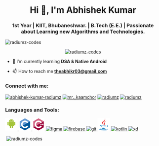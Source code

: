 <h1 align="center">Hi 👋, I'm Abhishek Kumar</h1>
<h3 align="center">1st Year | KIIT, Bhubaneshwar. | B.Tech (E.E.) | Passionate about Learning new Algorithms and Technologies.</h3>

<p align="left"> <img src="https://komarev.com/ghpvc/?username=radiumz-codes&label=Profile%20views&color=0e75b6&style=flat" alt="radiumz-codes" /> </p>

<p align="center"> <a href="https://github.com/ryo-ma/github-profile-trophy"><img src="https://github-profile-trophy.vercel.app/?username=radiumz-codes" alt="radiumz-codes" /></a> </p>

- 🌱 I’m currently learning **DSA & Native Android**

- 📫 How to reach me **theabhikr03@gmail.com**

<h3 align="left">Connect with me:</h3>
<p align="left">
<a href="https://linkedin.com/in/abhishek-kumar-radiumz" target="blank"><img align="center" src="https://raw.githubusercontent.com/rahuldkjain/github-profile-readme-generator/master/src/images/icons/Social/linked-in-alt.svg" alt="abhishek-kumar-radiumz" height="30" width="40" /></a>
<a href="https://instagram.com/mr._kaamchor" target="blank"><img align="center" src="https://raw.githubusercontent.com/rahuldkjain/github-profile-readme-generator/master/src/images/icons/Social/instagram.svg" alt="mr._kaamchor" height="30" width="40" /></a>
<a href="https://www.codechef.com/users/radiumz" target="blank"><img align="center" src="https://cdn.jsdelivr.net/npm/simple-icons@3.1.0/icons/codechef.svg" alt="radiumz" height="30" width="40" /></a>
<a href="https://codeforces.com/profile/radiumz" target="blank"><img align="center" src="https://cdn.jsdelivr.net/npm/simple-icons@3.0.1/icons/codeforces.svg" alt="radiumz" height="30" width="40" /></a>
</p>

<h3 align="left">Languages and Tools:</h3>
<p align="left"> <a href="https://developer.android.com" target="_blank"> <img src="https://raw.githubusercontent.com/devicons/devicon/master/icons/android/android-original-wordmark.svg" alt="android" width="40" height="40"/> </a> <a href="https://www.cprogramming.com/" target="_blank"> <img src="https://raw.githubusercontent.com/devicons/devicon/master/icons/c/c-original.svg" alt="c" width="40" height="40"/> </a> <a href="https://www.w3schools.com/cpp/" target="_blank"> <img src="https://raw.githubusercontent.com/devicons/devicon/master/icons/cplusplus/cplusplus-original.svg" alt="cplusplus" width="40" height="40"/> </a> <a href="https://www.figma.com/" target="_blank"> <img src="https://www.vectorlogo.zone/logos/figma/figma-icon.svg" alt="figma" width="40" height="40"/> </a> <a href="https://firebase.google.com/" target="_blank"> <img src="https://www.vectorlogo.zone/logos/firebase/firebase-icon.svg" alt="firebase" width="40" height="40"/> </a> <a href="https://git-scm.com/" target="_blank"> <img src="https://www.vectorlogo.zone/logos/git-scm/git-scm-icon.svg" alt="git" width="40" height="40"/> </a> <a href="https://www.java.com" target="_blank"> <img src="https://raw.githubusercontent.com/devicons/devicon/master/icons/java/java-original.svg" alt="java" width="40" height="40"/> </a> <a href="https://kotlinlang.org" target="_blank"> <img src="https://www.vectorlogo.zone/logos/kotlinlang/kotlinlang-icon.svg" alt="kotlin" width="40" height="40"/> </a> <a href="https://www.adobe.com/products/xd.html" target="_blank"> <img src="https://cdn.worldvectorlogo.com/logos/adobe-xd.svg" alt="xd" width="40" height="40"/> </a> </p>


<p>&nbsp;<img align="center" src="https://github-readme-stats.vercel.app/api?username=radiumz-codes&show_icons=true&locale=en" alt="radiumz-codes" /></p>
